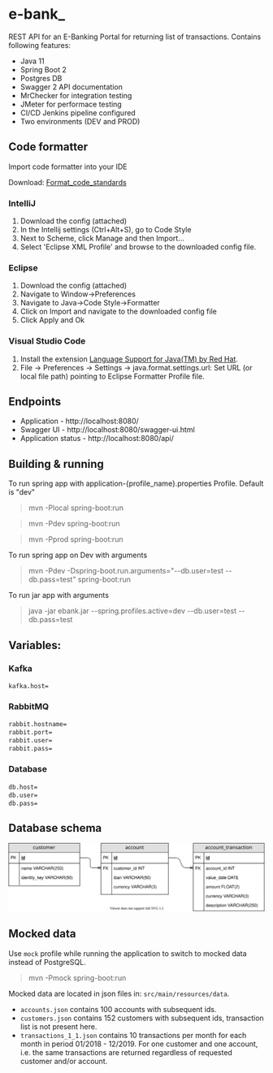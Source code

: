 # e-bank\_

REST API for an E-Banking Portal for returning list of transactions. Contains following features:

- Java 11
- Spring Boot 2
- Postgres DB
- Swagger 2 API documentation
- MrChecker for integration testing
- JMeter for performace testing
- CI/CD Jenkins pipeline configured
- Two environments (DEV and PROD)

## Code formatter

Import code formatter into your IDE

Download:  [Format_code_standards](Utility/eclipse_format_code_standards.xml)

### IntelliJ

1. Download the config (attached)
2. In the Intellij settings (Ctrl+Alt+S), go to Code Style
3. Next to Scheme, click Manage and then Import...
4. Select 'Eclipse XML Profile' and browse to the downloaded config file.

### Eclipse

1. Download the config (attached)
2. Navigate to Window->Preferences
3. Navigate to Java->Code Style->Formatter
4. Click on Import and navigate to the downloaded config file
5. Click Apply and Ok

### Visual Studio Code

1. Install the extension [Language Support for Java(TM) by Red Hat](https://marketplace.visualstudio.com/items?itemName=redhat.java).
2. File → Preferences → Settings → java.format.settings.url: Set URL (or local file path) pointing to Eclipse Formatter Profile file.

## Endpoints

- Application - http://localhost:8080/
- Swagger UI - http://localhost:8080/swagger-ui.html
- Application status - http://localhost:8080/api/

## Building & running

To run spring app with application-{profile_name}.properties Profile. Default is "dev"

> mvn -Plocal spring-boot:run

> mvn -Pdev spring-boot:run

> mvn -Pprod spring-boot:run

To run spring app on Dev with arguments

> mvn -Pdev -Dspring-boot.run.arguments="--db.user=test --db.pass=test" spring-boot:run

To run jar app with arguments

> java -jar ebank.jar --spring.profiles.active=dev --db.user=test --db.pass=test

## Variables:

### Kafka

```
kafka.host=
```

### RabbitMQ

```
rabbit.hostname=
rabbit.port=
rabbit.user=
rabbit.pass=
```

### Database

```
db.host=
db.user=
db.pass=
```

## Database schema

<img src="Database\RBS-CodingChallenge_DatabaseModel.svg"/>

## Mocked data

Use `mock` profile while running the application to switch to mocked data instead of PostgreSQL.

> mvn -Pmock spring-boot:run

Mocked data are located in json files in: `src/main/resources/data`.

- `accounts.json` contains 100 accounts with subsequent ids.
- `customers.json` contains 152 customers with subsequent ids, transaction list is not present here.
- `transactions_1_1.json` contains 10 transactions per month for each month in period 01/2018 - 12/2019. For one customer and one account, i.e. the same transactions are returned regardless of requested customer and/or account.
